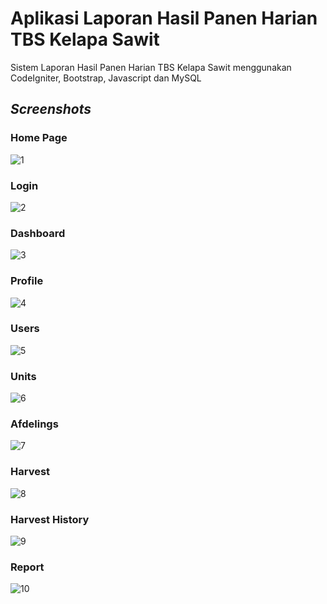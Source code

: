 # Aplikasi Laporan Hasil Panen Harian TBS Kelapa Sawit
Sistem Laporan Hasil Panen Harian TBS Kelapa Sawit menggunakan CodeIgniter, Bootstrap, Javascript dan MySQL

<i><h2>Screenshots</h2></i>

<h3>Home Page</h3>

![1](https://github.com/Pajar-Padillah/palm-oil-daily-harvest/assets/81399270/f1670bcc-8d44-4dde-a214-69b69b4f8642)

<h3>Login</h3>

![2](https://github.com/Pajar-Padillah/palm-oil-daily-harvest/assets/81399270/4bbeaf9f-7edb-4955-8c61-006074fb7afa)

<h3>Dashboard</h3>

![3](https://github.com/Pajar-Padillah/palm-oil-daily-harvest/assets/81399270/fe47e8ce-409a-4395-b7d8-9669ce39fb26)

<h3>Profile</h3>

![4](https://github.com/Pajar-Padillah/palm-oil-daily-harvest/assets/81399270/e55479d0-060f-4e74-a48f-04d7c9b2bda2)

<h3>Users</h3>

![5](https://github.com/Pajar-Padillah/palm-oil-daily-harvest/assets/81399270/02376949-cea6-4c20-9494-ca5ae76cc68b)

<h3>Units</h3>

![6](https://github.com/Pajar-Padillah/palm-oil-daily-harvest/assets/81399270/e44b8852-616a-46c9-a463-e2d2cfe72c88)

<h3>Afdelings</h3>

![7](https://github.com/Pajar-Padillah/palm-oil-daily-harvest/assets/81399270/70920d93-eb4c-491e-8ddd-72e02eeae887)

<h3>Harvest</h3>

![8](https://github.com/Pajar-Padillah/palm-oil-daily-harvest/assets/81399270/06e73645-6582-461e-8974-8a0a3c084007)

<h3>Harvest History</h3>

![9](https://github.com/Pajar-Padillah/palm-oil-daily-harvest/assets/81399270/fd0c8ebe-89a8-453d-95a4-f367e9872589)

<h3>Report</h3>

![10](https://github.com/Pajar-Padillah/palm-oil-daily-harvest/assets/81399270/08f99cf9-1d3e-4d31-b833-3048005204b8)


